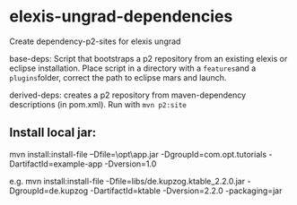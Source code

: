 # elexis-ungrad-dependencies
Create dependency-p2-sites for elexis ungrad

base-deps: Script that bootstraps a p2 repository from an existing elexis or eclipse installation. Place script in a directory with a `features`and a `plugins`folder, correct the path to eclipse mars and launch.

derived-deps: creates a p2 repository from maven-dependency descriptions (in pom.xml). Run with `mvn p2:site`


## Install local jar:
mvn install:install-file –Dfile=\opt\app.jar -DgroupId=com.opt.tutorials -DartifactId=example-app -Dversion=1.0

e.g.
mvn install:install-file -Dfile=libs/de.kupzog.ktable_2.2.0.jar -DgroupId=de.kupzog -DartifactId=ktable -Dversion=2.2.0 -packaging=jar
